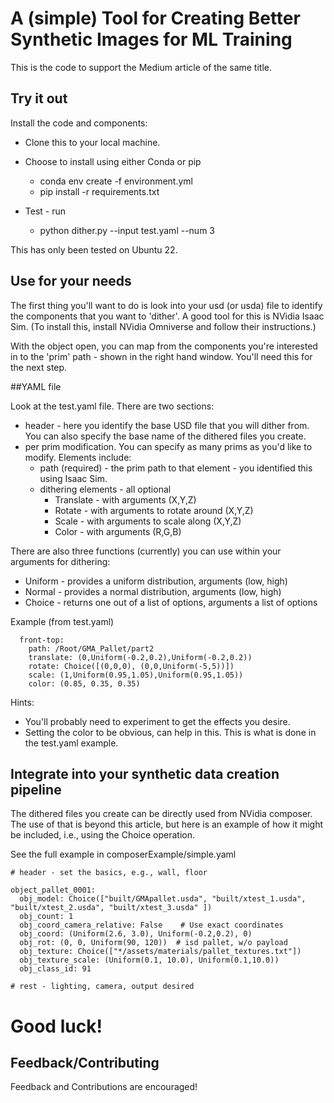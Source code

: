A (simple) Tool for Creating Better Synthetic Images for ML Training
====================================================================

This is the code to support the Medium article of the same title.

Try it out
----------

Install the code and components:
- Clone this to your local machine. 

- Choose to install using either Conda or pip
  - conda env create -f environment.yml
  - pip install -r requirements.txt

- Test - run
  - python dither.py --input test.yaml --num 3

This has only been tested on Ubuntu 22.

Use for your needs
------------------

The first thing you'll want to do is look into your usd (or usda) file to identify the components that you want to 'dither'.
A good tool for this is NVidia Isaac Sim.   (To install this, install NVidia Omniverse and follow their instructions.)    

With the object open, you can map from the components you're interested in to the 'prim' path - shown in the right hand window.   You'll need this for the next step.

##YAML file

Look at the test.yaml file.   There are two sections:
- header - here you identify the base USD file that you will dither from.    You can also specify the base name of the dithered files you create.
- per prim modification.   You can specify as many prims as you'd like to modify.    Elements include:
  - path (required) - the prim path to that element - you identified this using Isaac Sim.
  - dithering elements - all optional
    - Translate - with arguments (X,Y,Z)
    - Rotate - with arguments to rotate around (X,Y,Z)
    - Scale -  with arguments to scale along (X,Y,Z)
    - Color - with arguments (R,G,B)
    
There are also three functions (currently) you can use within your arguments for dithering:
- Uniform - provides a uniform distribution, arguments (low, high)
- Normal - provides a normal distribution, arguments (low, high)
- Choice - returns one out of a list of options, arguments a list of options

Example (from test.yaml)
```
  front-top:
    path: /Root/GMA_Pallet/part2
    translate: (0,Uniform(-0.2,0.2),Uniform(-0.2,0.2))
    rotate: Choice([(0,0,0), (0,0,Uniform(-5,5))])
    scale: (1,Uniform(0.95,1.05),Uniform(0.95,1.05))
    color: (0.85, 0.35, 0.35)
```

Hints:
- You'll probably need to experiment to get the effects you desire.
- Setting the color to be obvious, can help in this.    This is what is done in the test.yaml example.


Integrate into your synthetic data creation pipeline
----------------------------------------------------

The dithered files you create can be directly used from NVidia composer.   The use of that is beyond this article, but here is an example of how it might be included, i.e., using the Choice operation.

See the full example in composerExample/simple.yaml

```
# header - set the basics, e.g., wall, floor

object_pallet_0001:
  obj_model: Choice(["built/GMApallet.usda", "built/xtest_1.usda", "built/xtest_2.usda", "built/xtest_3.usda" ])
  obj_count: 1
  obj_coord_camera_relative: False    # Use exact coordinates
  obj_coord: (Uniform(2.6, 3.0), Uniform(-0.2,0.2), 0)
  obj_rot: (0, 0, Uniform(90, 120))  # isd pallet, w/o payload
  obj_texture: Choice(["*/assets/materials/pallet_textures.txt"])
  obj_texture_scale: (Uniform(0.1, 10.0), Uniform(0.1,10.0))
  obj_class_id: 91

# rest - lighting, camera, output desired
```


# Good luck!


Feedback/Contributing
---------------------

Feedback and Contributions are encouraged!
